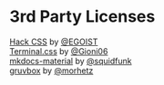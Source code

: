 # 3rd Party Licenses

[Hack CSS](https://github.com/egoist/hack/blob/master/LICENSE) by [@EGOIST](https://github.com/egoist)  
[Terminal.css](https://github.com/Gioni06/terminal.css/blob/master/LICENSE) by [@Gioni06](https://github.com/Gioni06)  
[mkdocs-material](https://github.com/squidfunk/mkdocs-material/blob/master/LICENSE) by [@squidfunk](https://github.com/squidfunk)  
[gruvbox](https://github.com/morhetz/gruvbox/blob/master/README.md) by [@morhetz](https://github.com/morhetz)